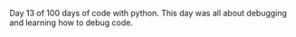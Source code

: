 Day 13 of 100 days of code with python. 
This day was all about debugging and learning how to debug code.
